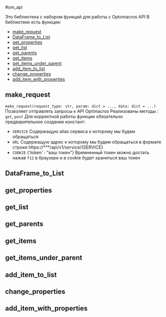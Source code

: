 #om_api

Это библиотека с набором функций для работы с Optomacros API
В библиотеке есть функции:
- [make_request](##make_request)
- [DataFrame_to_List](##DataFrame_to_List)
- [get_properties](##get_properties)
- [get_list](##get_list)
- [get_parents](##get_parents)
- [get_items](##get_items)
- [get_items_under_parent](##get_items_under_parent)
- [add_item_to_list](##add_item_to_list)
- [change_properties](##change_properties)
- [add_item_with_properties](#add_item_with_properties)

## make_request
`make_request(request_type: str, param: dict = ..., data: dict = ...)`
Позволяет отправлять запросы к API Optimacros
Реализованы методы : `get`, `post`
Для корректной работы функции обязательно предварительное создание констант: 
- `SERVICE` Содержащую alias сервиса к которому мы будем обращаться
- `URL` Содержащую адрес к которому мы будем обращаться в формате строки https://***/api/v1/service/{SERVICE}
- `COOKIE` {'token' : "ваш токен"}
    Времненный токен можно достать нажав `f12` в браузере и в cookie будет храниться ваш токен

## DataFrame_to_List

## get_properties

## get_list

## get_parents

## get_items

## get_items_under_parent

## add_item_to_list

## change_properties

## add_item_with_properties